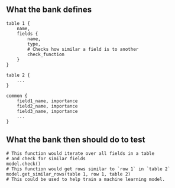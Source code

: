 
## What the bank defines
    table 1 {
        name,
        fields {
            name,
            type,
            # Checks how similar a field is to another
            check_function
        }
    }

    table 2 {
        ...
    }

    common {
        field1_name, importance
        field2_name, importance
        field3_name, importance
        ...
    }

## What the bank then should do to test
    # This function would iterate over all fields in a table
    # and check for similar fields
    model.check()
    # This function would get rows similar to `row 1` in `table 2`
    model.get_similar_rows(table 1, row 1, table 2)
    # This could be used to help train a machine learning model.




